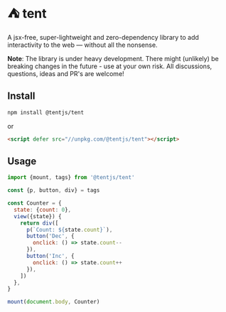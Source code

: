 # ⛺ tent

A jsx-free, super-lightweight and zero-dependency library to add interactivity to the web &mdash; without all the nonsense.

**Note**: The library is under heavy development. There might (unlikely) be breaking changes in the future - use at your own risk. All discussions, questions, ideas and PR's are welcome!

## Install

```bash
npm install @tentjs/tent
```
or
```html
<script defer src="//unpkg.com/@tentjs/tent"></script>
```

## Usage

```js
import {mount, tags} from '@tentjs/tent'

const {p, button, div} = tags

const Counter = {
  state: {count: 0},
  view({state}) {
    return div([
      p(`Count: ${state.count}`),
      button('Dec', {
        onclick: () => state.count--
      }),
      button('Inc', {
        onclick: () => state.count++
      }),
    ])
  },
}

mount(document.body, Counter)
```
